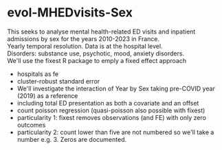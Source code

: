 # evol-MHEDvisits-Sex

This seeks to analyse mental health-related ED visits and inpatient admissions by sex for the years 2010-2023 in France.  
Yearly temporal resolution. Data is at the hospital level.  
Disorders: substance use, psychotic, mood, anxiety disorders.  
We'll use the fixest R package to emply a fixed effect approach
- hospitals as fe
- cluster-robust standard error
- We'll investigate the interaction of Year by Sex taking pre-COVID year (2019) as a reference
- including total ED presentation as both a covariate and an offset
- count poisson regression (quasi-poisson also possible with fixest)
- particularity 1: fixest removes observations (and FE) with only zero outcomes
- particularity 2: count lower than five are not numbered so we'll take a number e.g. 3. Zeros are documented. 
